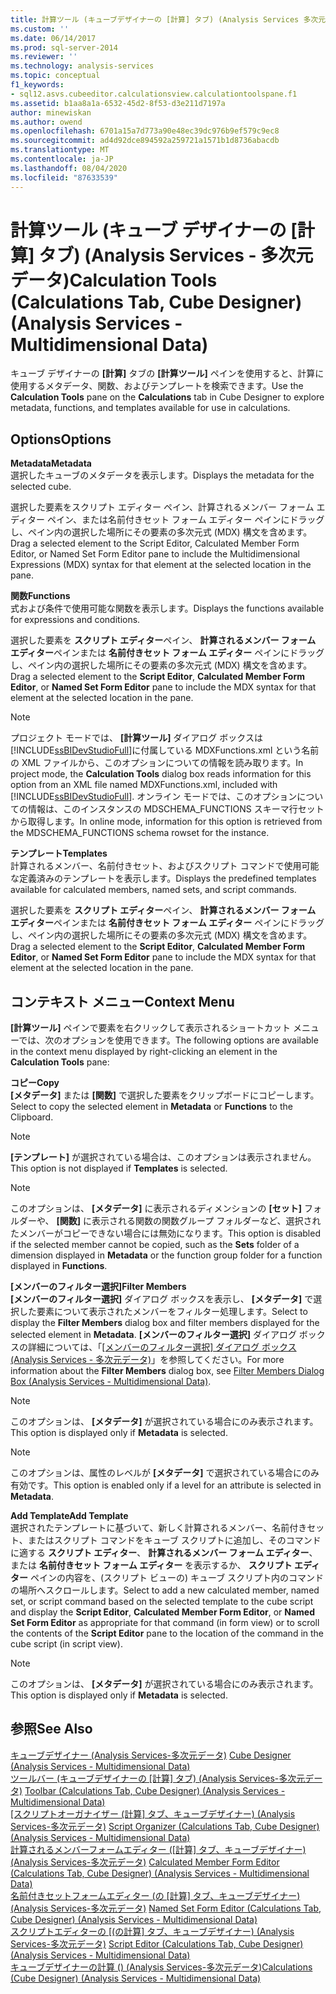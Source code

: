 ```yaml
---
title: 計算ツール (キューブデザイナーの [計算] タブ) (Analysis Services 多次元データ) |Microsoft Docs
ms.custom: ''
ms.date: 06/14/2017
ms.prod: sql-server-2014
ms.reviewer: ''
ms.technology: analysis-services
ms.topic: conceptual
f1_keywords:
- sql12.asvs.cubeeditor.calculationsview.calculationtoolspane.f1
ms.assetid: b1aa8a1a-6532-45d2-8f53-d3e211d7197a
author: minewiskan
ms.author: owend
ms.openlocfilehash: 6701a15a7d773a90e48ec39dc976b9ef579c9ec8
ms.sourcegitcommit: ad4d92dce894592a259721a1571b1d8736abacdb
ms.translationtype: MT
ms.contentlocale: ja-JP
ms.lasthandoff: 08/04/2020
ms.locfileid: "87633539"
---
```

# <a name="calculation-tools-calculations-tab-cube-designer-analysis-services---multidimensional-data"></a><span data-ttu-id="239db-102">計算ツール (キューブ デザイナーの [計算] タブ) (Analysis Services - 多次元データ)</span><span class="sxs-lookup"><span data-stu-id="239db-102">Calculation Tools (Calculations Tab, Cube Designer) (Analysis Services - Multidimensional Data)</span></span>
  <span data-ttu-id="239db-103">キューブ デザイナーの **[計算]** タブの **[計算ツール]** ペインを使用すると、計算に使用するメタデータ、関数、およびテンプレートを検索できます。</span><span class="sxs-lookup"><span data-stu-id="239db-103">Use the **Calculation Tools** pane on the **Calculations** tab in Cube Designer to explore metadata, functions, and templates available for use in calculations.</span></span>  
  
## <a name="options"></a><span data-ttu-id="239db-104">Options</span><span class="sxs-lookup"><span data-stu-id="239db-104">Options</span></span>  
 <span data-ttu-id="239db-105">**Metadata**</span><span class="sxs-lookup"><span data-stu-id="239db-105">**Metadata**</span></span>  
 <span data-ttu-id="239db-106">選択したキューブのメタデータを表示します。</span><span class="sxs-lookup"><span data-stu-id="239db-106">Displays the metadata for the selected cube.</span></span>  
  
 <span data-ttu-id="239db-107">選択した要素をスクリプト エディター ペイン、計算されるメンバー フォーム エディター ペイン、または名前付きセット フォーム エディター ペインにドラッグし、ペイン内の選択した場所にその要素の多次元式 (MDX) 構文を含めます。</span><span class="sxs-lookup"><span data-stu-id="239db-107">Drag a selected element to the Script Editor, Calculated Member Form Editor, or Named Set Form Editor pane to include the Multidimensional Expressions (MDX) syntax for that element at the selected location in the pane.</span></span>  
  
 <span data-ttu-id="239db-108">**関数**</span><span class="sxs-lookup"><span data-stu-id="239db-108">**Functions**</span></span>  
 <span data-ttu-id="239db-109">式および条件で使用可能な関数を表示します。</span><span class="sxs-lookup"><span data-stu-id="239db-109">Displays the functions available for expressions and conditions.</span></span>  
  
 <span data-ttu-id="239db-110">選択した要素を **スクリプト エディター**ペイン、 **計算されるメンバー フォーム エディター**ペインまたは **名前付きセット フォーム エディター** ペインにドラッグし、ペイン内の選択した場所にその要素の多次元式 (MDX) 構文を含めます。</span><span class="sxs-lookup"><span data-stu-id="239db-110">Drag a selected element to the **Script Editor**, **Calculated Member Form Editor**, or **Named Set Form Editor** pane to include the MDX syntax for that element at the selected location in the pane.</span></span>  
  
> [!NOTE]  
>  <span data-ttu-id="239db-111">プロジェクト モードでは、 **[計算ツール]** ダイアログ ボックスは [!INCLUDE[ssBIDevStudioFull](../includes/ssbidevstudiofull-md.md)]に付属している MDXFunctions.xml という名前の XML ファイルから、このオプションについての情報を読み取ります。</span><span class="sxs-lookup"><span data-stu-id="239db-111">In project mode, the **Calculation Tools** dialog box reads information for this option from an XML file named MDXFunctions.xml, included with [!INCLUDE[ssBIDevStudioFull](../includes/ssbidevstudiofull-md.md)].</span></span> <span data-ttu-id="239db-112">オンライン モードでは、このオプションについての情報は、このインスタンスの MDSCHEMA_FUNCTIONS スキーマ行セットから取得します。</span><span class="sxs-lookup"><span data-stu-id="239db-112">In online mode, information for this option is retrieved from the MDSCHEMA_FUNCTIONS schema rowset for the instance.</span></span>  
  
 <span data-ttu-id="239db-113">**テンプレート**</span><span class="sxs-lookup"><span data-stu-id="239db-113">**Templates**</span></span>  
 <span data-ttu-id="239db-114">計算されるメンバー、名前付きセット、およびスクリプト コマンドで使用可能な定義済みのテンプレートを表示します。</span><span class="sxs-lookup"><span data-stu-id="239db-114">Displays the predefined templates available for calculated members, named sets, and script commands.</span></span>  
  
 <span data-ttu-id="239db-115">選択した要素を **スクリプト エディター**ペイン、 **計算されるメンバー フォーム エディター**ペインまたは **名前付きセット フォーム エディター** ペインにドラッグし、ペイン内の選択した場所にその要素の多次元式 (MDX) 構文を含めます。</span><span class="sxs-lookup"><span data-stu-id="239db-115">Drag a selected element to the **Script Editor**, **Calculated Member Form Editor**, or **Named Set Form Editor** pane to include the MDX syntax for that element at the selected location in the pane.</span></span>  
  
## <a name="context-menu"></a><span data-ttu-id="239db-116">コンテキスト メニュー</span><span class="sxs-lookup"><span data-stu-id="239db-116">Context Menu</span></span>  
 <span data-ttu-id="239db-117">**[計算ツール]** ペインで要素を右クリックして表示されるショートカット メニューでは、次のオプションを使用できます。</span><span class="sxs-lookup"><span data-stu-id="239db-117">The following options are available in the context menu displayed by right-clicking an element in the **Calculation Tools** pane:</span></span>  
  
 <span data-ttu-id="239db-118">**コピー**</span><span class="sxs-lookup"><span data-stu-id="239db-118">**Copy**</span></span>  
 <span data-ttu-id="239db-119">**[メタデータ]** または **[関数]** で選択した要素をクリップボードにコピーします。</span><span class="sxs-lookup"><span data-stu-id="239db-119">Select to copy the selected element in **Metadata** or **Functions** to the Clipboard.</span></span>  
  
> [!NOTE]  
>  <span data-ttu-id="239db-120">**[テンプレート]** が選択されている場合は、このオプションは表示されません。</span><span class="sxs-lookup"><span data-stu-id="239db-120">This option is not displayed if **Templates** is selected.</span></span>  
  
> [!NOTE]  
>  <span data-ttu-id="239db-121"> このオプションは、 **[メタデータ]** に表示されるディメンションの **[セット]** フォルダーや、 **[関数]** に表示される関数の関数グループ フォルダーなど、選択されたメンバーがコピーできない場合には無効になります。</span><span class="sxs-lookup"><span data-stu-id="239db-121">This option is disabled if the selected member cannot be copied, such as the **Sets** folder of a dimension displayed in **Metadata** or the function group folder for a function displayed in **Functions**.</span></span>  
  
 <span data-ttu-id="239db-122">**[メンバーのフィルター選択]**</span><span class="sxs-lookup"><span data-stu-id="239db-122">**Filter Members**</span></span>  
 <span data-ttu-id="239db-123">**[メンバーのフィルター選択]** ダイアログ ボックスを表示し、 **[メタデータ]** で選択した要素について表示されたメンバーをフィルター処理します。</span><span class="sxs-lookup"><span data-stu-id="239db-123">Select to display the **Filter Members** dialog box and filter members displayed for the selected element in **Metadata**.</span></span> <span data-ttu-id="239db-124">**[メンバーのフィルター選択]** ダイアログ ボックスの詳細については、「[[メンバーのフィルター選択] ダイアログ ボックス &#40;Analysis Services - 多次元データ&#41;](filter-members-dialog-box-analysis-services-multidimensional-data.md)」を参照してください。</span><span class="sxs-lookup"><span data-stu-id="239db-124">For more information about the **Filter Members** dialog box, see [Filter Members Dialog Box &#40;Analysis Services - Multidimensional Data&#41;](filter-members-dialog-box-analysis-services-multidimensional-data.md).</span></span>  
  
> [!NOTE]  
>  <span data-ttu-id="239db-125"> このオプションは、 **[メタデータ]** が選択されている場合にのみ表示されます。</span><span class="sxs-lookup"><span data-stu-id="239db-125">This option is displayed only if **Metadata** is selected.</span></span>  
  
> [!NOTE]  
>  <span data-ttu-id="239db-126"> このオプションは、属性のレベルが **[メタデータ]** で選択されている場合にのみ有効です。</span><span class="sxs-lookup"><span data-stu-id="239db-126">This option is enabled only if a level for an attribute is selected in **Metadata**.</span></span>  
  
 <span data-ttu-id="239db-127">**Add Template**</span><span class="sxs-lookup"><span data-stu-id="239db-127">**Add Template**</span></span>  
 <span data-ttu-id="239db-128">選択されたテンプレートに基づいて、新しく計算されるメンバー、名前付きセット、またはスクリプト コマンドをキューブ スクリプトに追加し、そのコマンドに適する **スクリプト エディター**、 **計算されるメンバー フォーム エディター**、または **名前付きセット フォーム エディター** を表示するか、 **スクリプト エディター** ペインの内容を、(スクリプト ビューの) キューブ スクリプト内のコマンドの場所へスクロールします。</span><span class="sxs-lookup"><span data-stu-id="239db-128">Select to add a new calculated member, named set, or script command based on the selected template to the cube script and display the **Script Editor**, **Calculated Member Form Editor**, or **Named Set Form Editor** as appropriate for that command (in form view) or to scroll the contents of the **Script Editor** pane to the location of the command in the cube script (in script view).</span></span>  
  
> [!NOTE]  
>  <span data-ttu-id="239db-129"> このオプションは、 **[メタデータ]** が選択されている場合にのみ表示されます。</span><span class="sxs-lookup"><span data-stu-id="239db-129">This option is displayed only if **Metadata** is selected.</span></span>  
  
## <a name="see-also"></a><span data-ttu-id="239db-130">参照</span><span class="sxs-lookup"><span data-stu-id="239db-130">See Also</span></span>  
 <span data-ttu-id="239db-131">[キューブデザイナー &#40;Analysis Services-多次元データ&#41;](cube-designer-analysis-services-multidimensional-data.md) </span><span class="sxs-lookup"><span data-stu-id="239db-131">[Cube Designer &#40;Analysis Services - Multidimensional Data&#41;](cube-designer-analysis-services-multidimensional-data.md) </span></span>  
 <span data-ttu-id="239db-132">[ツールバー &#40;キューブデザイナーの [計算] タブ&#41; &#40;Analysis Services-多次元データ&#41;](toolbar-calculations-tab-cube-designer-analysis-services-multidimensional-data.md) </span><span class="sxs-lookup"><span data-stu-id="239db-132">[Toolbar &#40;Calculations Tab, Cube Designer&#41; &#40;Analysis Services - Multidimensional Data&#41;](toolbar-calculations-tab-cube-designer-analysis-services-multidimensional-data.md) </span></span>  
 <span data-ttu-id="239db-133">[[スクリプトオーガナイザー &#40;計算] タブ、キューブデザイナー&#41; &#40;Analysis Services-多次元データ&#41;](script-organizer-cube-designer-analysis-services-multidimensional-data.md) </span><span class="sxs-lookup"><span data-stu-id="239db-133">[Script Organizer &#40;Calculations Tab, Cube Designer&#41; &#40;Analysis Services - Multidimensional Data&#41;](script-organizer-cube-designer-analysis-services-multidimensional-data.md) </span></span>  
 <span data-ttu-id="239db-134">[計算されるメンバーフォームエディター &#40;[計算] タブ、キューブデザイナー&#41; &#40;Analysis Services-多次元データ&#41;](calculated-member-form-editor-cube-designer-analysis-services-multidimensional-data.md) </span><span class="sxs-lookup"><span data-stu-id="239db-134">[Calculated Member Form Editor &#40;Calculations Tab, Cube Designer&#41; &#40;Analysis Services - Multidimensional Data&#41;](calculated-member-form-editor-cube-designer-analysis-services-multidimensional-data.md) </span></span>  
 <span data-ttu-id="239db-135">[名前付きセットフォームエディター &#40;の [計算] タブ、キューブデザイナー&#41; &#40;Analysis Services-多次元データ&#41;](named-set-form-editor-cube-designer-analysis-services-multidimensional-data.md) </span><span class="sxs-lookup"><span data-stu-id="239db-135">[Named Set Form Editor &#40;Calculations Tab, Cube Designer&#41; &#40;Analysis Services - Multidimensional Data&#41;](named-set-form-editor-cube-designer-analysis-services-multidimensional-data.md) </span></span>  
 <span data-ttu-id="239db-136">[スクリプトエディターの [&#40;の計算] タブ、キューブデザイナー&#41; &#40;Analysis Services-多次元データ&#41;](script-editor-calculations-cube-designer-analysis-services-multidimensional-data.md) </span><span class="sxs-lookup"><span data-stu-id="239db-136">[Script Editor &#40;Calculations Tab, Cube Designer&#41; &#40;Analysis Services - Multidimensional Data&#41;](script-editor-calculations-cube-designer-analysis-services-multidimensional-data.md) </span></span>  
 [<span data-ttu-id="239db-137">キューブデザイナーの計算 &#40;&#41; &#40;Analysis Services-多次元データ&#41;</span><span class="sxs-lookup"><span data-stu-id="239db-137">Calculations &#40;Cube Designer&#41; &#40;Analysis Services - Multidimensional Data&#41;</span></span>](calculations-cube-designer-analysis-services-multidimensional-data.md)  
  
  
